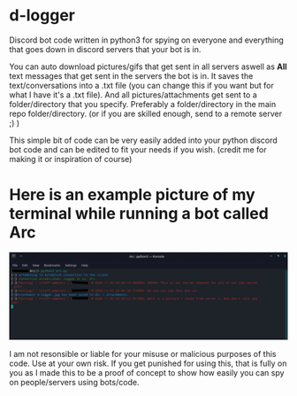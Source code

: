 # d-logger
Discord bot code written in python3 for spying on everyone and everything that goes down in discord servers that your bot is in.

You can auto download pictures/gifs that get sent in all servers aswell as **All** text messages that get sent in the servers the bot is in. It saves the text/conversations into a .txt file (you can change this if you want but for what I have it's a .txt file). And all pictures/attachments get sent to a folder/directory that you specify. Preferably a folder/directory in the main repo folder/directory. (or if you are skilled enough, send to a remote server ;) )



This simple bit of code can be very easily added into your python discord bot code and can be edited to fit your needs if you wish. (credit me for making it or inspiration of course)



# Here is an example picture of my terminal while running a bot called Arc
![](attachments/d-logger-test-example.png)





I am not resonsible or liable for your misuse or malicious purposes of this code. Use at your own risk.
If you get punished for using this, that is fully on you as I made this to be a proof of concept to show how easily you can spy on people/servers using bots/code.
